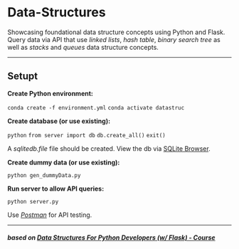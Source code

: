 # Data-Structures

Showcasing foundational data structure concepts using Python and Flask. Query data via API that use _linked lists_, _hash table_, _binary search tree_ as well as _stacks_ and _queues_ data structure concepts.

---

## Setupt

**Create Python environment:**

`conda create -f environment.yml`
`conda activate datastruc`

**Create database (or use existing):**

`python`
`from server import db`
`db.create_all()`
`exit()`

A _sqlitedb.file_ file should be created. View the db via [SQLite Browser](https://sqlitebrowser.org/dl/).

**Create dummy data (or use existing):**

`python gen_dummyData.py`

**Run server to allow API queries:**

`python server.py`

Use _[Postman](https://www.postman.com/)_ for API testing.

---

##### _based on [Data Structures For Python Developers (w/ Flask) - Course](https://youtu.be/74NW-84BqbA)_